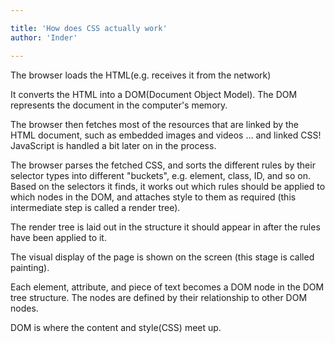 ```yaml
---

title: 'How does CSS actually work'
author: 'Inder'

---
```


The browser loads the HTML(e.g. receives it from the network)

It converts the HTML into a DOM(Document Object Model). The DOM represents the document in the computer's memory. 

The browser then fetches most of the resources that are linked by the HTML document, such as embedded images and videos ... and linked CSS! JavaScript is handled a bit later on in the process. 

The browser parses the fetched CSS, and sorts the different rules by their selector types into different "buckets", e.g. element, class, ID, and so on. Based on the selectors it finds, it works out which rules should be applied to which nodes in the DOM, and attaches style to them as required (this intermediate step is called a render tree).

The render tree is laid out in the structure it should appear in after the rules have been applied to it.

The visual display of the page is shown on the screen (this stage is called painting).

Each element, attribute, and piece of text becomes a DOM node in the DOM tree structure. The nodes are defined by their relationship to other DOM nodes.

DOM is where the content and style(CSS) meet up.
